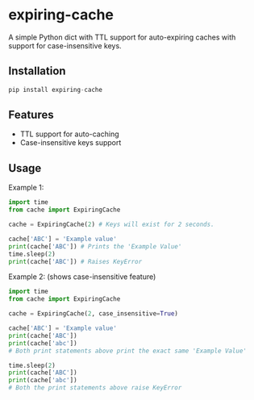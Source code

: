 # expiring-cache

A simple Python dict with TTL support for auto-expiring caches with support for case-insensitive keys.

## Installation

```python
pip install expiring-cache
```

## Features

- TTL support for auto-caching
- Case-insensitive keys support

## Usage

Example 1:

```python
import time
from cache import ExpiringCache

cache = ExpiringCache(2) # Keys will exist for 2 seconds.

cache['ABC'] = 'Example value'
print(cache['ABC']) # Prints the 'Example Value'
time.sleep(2)
print(cache['ABC']) # Raises KeyError
```

Example 2: (shows case-insensitive feature)

```python
import time
from cache import ExpiringCache

cache = ExpiringCache(2, case_insensitive=True)

cache['ABC'] = 'Example value'
print(cache['ABC'])
print(cache['abc'])
# Both print statements above print the exact same 'Example Value'

time.sleep(2)
print(cache['ABC'])
print(cache['abc'])
# Both the print statements above raise KeyError
```
